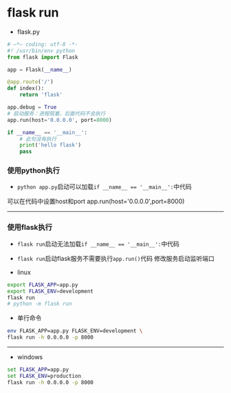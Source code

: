 # flask run

- flask.py
```py
# —*— coding: utf-8 -*-
#! /usr/bin/env python
from flask import Flask

app = Flask(__name__)

@app.route('/')
def index():
    return 'flask'

app.debug = True
# 启动服务：进程阻塞，后面代码不会执行
app.run(host='0.0.0.0', port=8000)

if __name__ == '__main__':
    # 此句没有执行
    print('hello flask')
    pass


```


### 使用python执行
- `python app.py`启动可以加载`if __name__ == '__main__':`中代码

可以在代码中设置host和port
app.run(host='0.0.0.0',port=8000)


---
### 使用flask执行

- `flask run`启动无法加载`if __name__ == '__main__':`中代码

- `flask run`启动flask服务不需要执行`app.run()`代码
修改服务启动监听端口

- linux
```sh
export FLASK_APP=app.py
export FLASK_ENV=development
flask run
# python -m flask run
```
- 单行命令
```sh
env FLASK_APP=app.py FLASK_ENV=development \
flask run -h 0.0.0.0 -p 8000
```


---
- windows
```bat
set FLASK_APP=app.py
set FLASK_ENV=production
flask run -h 0.0.0.0 -p 8000
```



